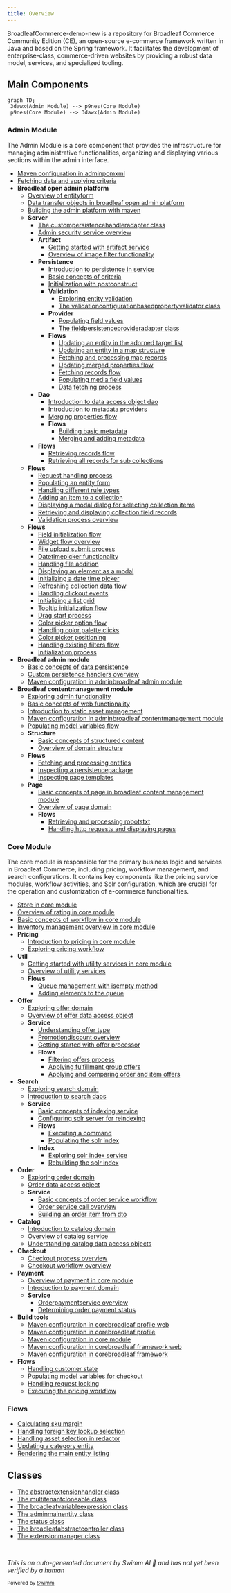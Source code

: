 ```yaml
---
title: Overview
---
```

BroadleafCommerce-demo-new is a repository for Broadleaf Commerce Community Edition (CE), an open-source e-commerce framework written in Java and based on the Spring framework. It facilitates the development of enterprise-class, commerce-driven websites by providing a robust data model, services, and specialized tooling.

## Main Components

```mermaid
graph TD;
 3dawx(Admin Module) --> p9nes(Core Module)
 p9nes(Core Module) --> 3dawx(Admin Module)
```

### Admin Module

The Admin Module is a core component that provides the infrastructure for managing administrative functionalities, organizing and displaying various sections within the admin interface.

- <SwmLink doc-title="Maven configuration in adminpomxml">[Maven configuration in adminpomxml](.swm/maven-configuration-in-adminpomxml.384v5feq.sw.md)</SwmLink>
- <SwmLink doc-title="Fetching data and applying criteria">[Fetching data and applying criteria](.swm/fetching-data-and-applying-criteria.515c93is.sw.md)</SwmLink>
- **Broadleaf open admin platform**
  - <SwmLink doc-title="Overview of entityform">[Overview of entityform](.swm/overview-of-entityform.w6rqkpuo.sw.md)</SwmLink>
  - <SwmLink doc-title="Data transfer objects in broadleaf open admin platform">[Data transfer objects in broadleaf open admin platform](.swm/data-transfer-objects-in-broadleaf-open-admin-platform.qwkzk1jd.sw.md)</SwmLink>
  - <SwmLink doc-title="Building the admin platform with maven">[Building the admin platform with maven](.swm/building-the-admin-platform-with-maven.orzgn195.sw.md)</SwmLink>
  - **Server**
    - <SwmLink doc-title="The custompersistencehandleradapter class">[The custompersistencehandleradapter class](.swm/the-custompersistencehandleradapter-class.elubf.sw.md)</SwmLink>
    - <SwmLink doc-title="Admin security service overview">[Admin security service overview](.swm/admin-security-service-overview.3fbbpsmb.sw.md)</SwmLink>
    - **Artifact**
      - <SwmLink doc-title="Getting started with artifact service">[Getting started with artifact service](.swm/getting-started-with-artifact-service.fed57d0s.sw.md)</SwmLink>
      - <SwmLink doc-title="Overview of image filter functionality">[Overview of image filter functionality](.swm/overview-of-image-filter-functionality.dz03hue5.sw.md)</SwmLink>
    - **Persistence**
      - <SwmLink doc-title="Introduction to persistence in service">[Introduction to persistence in service](.swm/introduction-to-persistence-in-service.nljo419q.sw.md)</SwmLink>
      - <SwmLink doc-title="Basic concepts of criteria">[Basic concepts of criteria](.swm/basic-concepts-of-criteria.qs6lp5ik.sw.md)</SwmLink>
      - <SwmLink doc-title="Initialization with postconstruct">[Initialization with postconstruct](.swm/initialization-with-postconstruct.vbuggg38.sw.md)</SwmLink>
      - **Validation**
        - <SwmLink doc-title="Exploring entity validation">[Exploring entity validation](.swm/exploring-entity-validation.b2iqw6gy.sw.md)</SwmLink>
        - <SwmLink doc-title="The validationconfigurationbasedpropertyvalidator class">[The validationconfigurationbasedpropertyvalidator class](.swm/the-validationconfigurationbasedpropertyvalidator-class.hmox0.sw.md)</SwmLink>
      - **Provider**
        - <SwmLink doc-title="Populating field values">[Populating field values](.swm/populating-field-values.7fnzuksn.sw.md)</SwmLink>
        - <SwmLink doc-title="The fieldpersistenceprovideradapter class">[The fieldpersistenceprovideradapter class](.swm/the-fieldpersistenceprovideradapter-class.l8wc5.sw.md)</SwmLink>
      - **Flows**
        - <SwmLink doc-title="Updating an entity in the adorned target list">[Updating an entity in the adorned target list](.swm/updating-an-entity-in-the-adorned-target-list.3ul3gb3b.sw.md)</SwmLink>
        - <SwmLink doc-title="Updating an entity in a map structure">[Updating an entity in a map structure](.swm/updating-an-entity-in-a-map-structure.5x5idhvu.sw.md)</SwmLink>
        - <SwmLink doc-title="Fetching and processing map records">[Fetching and processing map records](.swm/fetching-and-processing-map-records.hsfara0l.sw.md)</SwmLink>
        - <SwmLink doc-title="Updating merged properties flow">[Updating merged properties flow](.swm/updating-merged-properties-flow.nmbi00n7.sw.md)</SwmLink>
        - <SwmLink doc-title="Fetching records flow">[Fetching records flow](.swm/fetching-records-flow.qcsrfp6z.sw.md)</SwmLink>
        - <SwmLink doc-title="Populating media field values">[Populating media field values](.swm/populating-media-field-values.zpfhh4px.sw.md)</SwmLink>
        - <SwmLink doc-title="Data fetching process">[Data fetching process](.swm/data-fetching-process.f1vy5qzr.sw.md)</SwmLink>
    - **Dao**
      - <SwmLink doc-title="Introduction to data access object dao">[Introduction to data access object dao](.swm/introduction-to-data-access-object-dao.rjqw7gky.sw.md)</SwmLink>
      - <SwmLink doc-title="Introduction to metadata providers">[Introduction to metadata providers](.swm/introduction-to-metadata-providers.0o9uvf6a.sw.md)</SwmLink>
      - <SwmLink doc-title="Merging properties flow">[Merging properties flow](.swm/merging-properties-flow.huvfp7oz.sw.md)</SwmLink>
      - **Flows**
        - <SwmLink doc-title="Building basic metadata">[Building basic metadata](.swm/building-basic-metadata.0bp46lm5.sw.md)</SwmLink>
        - <SwmLink doc-title="Merging and adding metadata">[Merging and adding metadata](.swm/merging-and-adding-metadata.ysqb54lw.sw.md)</SwmLink>
    - **Flows**
      - <SwmLink doc-title="Retrieving records flow">[Retrieving records flow](.swm/retrieving-records-flow.57990inn.sw.md)</SwmLink>
      - <SwmLink doc-title="Retrieving all records for sub collections">[Retrieving all records for sub collections](.swm/retrieving-all-records-for-sub-collections.1ov4m6ro.sw.md)</SwmLink>
  - **Flows**
    - <SwmLink doc-title="Request handling process">[Request handling process](.swm/request-handling-process.pms8s41m.sw.md)</SwmLink>
    - <SwmLink doc-title="Populating an entity form">[Populating an entity form](.swm/populating-an-entity-form.cak7r368.sw.md)</SwmLink>
    - <SwmLink doc-title="Handling different rule types">[Handling different rule types](.swm/handling-different-rule-types.6phe8gdg.sw.md)</SwmLink>
    - <SwmLink doc-title="Adding an item to a collection">[Adding an item to a collection](.swm/adding-an-item-to-a-collection.xtbgo7fa.sw.md)</SwmLink>
    - <SwmLink doc-title="Displaying a modal dialog for selecting collection items">[Displaying a modal dialog for selecting collection items](.swm/displaying-a-modal-dialog-for-selecting-collection-items.8ndz535b.sw.md)</SwmLink>
    - <SwmLink doc-title="Retrieving and displaying collection field records">[Retrieving and displaying collection field records](.swm/retrieving-and-displaying-collection-field-records.w57q1pgz.sw.md)</SwmLink>
    - <SwmLink doc-title="Validation process overview">[Validation process overview](.swm/validation-process-overview.3fju0l7o.sw.md)</SwmLink>
  - **Flows**
    - <SwmLink doc-title="Field initialization flow">[Field initialization flow](.swm/field-initialization-flow.tj6k9r1b.sw.md)</SwmLink>
    - <SwmLink doc-title="Widget flow overview">[Widget flow overview](.swm/widget-flow-overview.laub7hj0.sw.md)</SwmLink>
    - <SwmLink doc-title="File upload submit process">[File upload submit process](.swm/file-upload-submit-process.rydghdxa.sw.md)</SwmLink>
    - <SwmLink doc-title="Datetimepicker functionality">[Datetimepicker functionality](.swm/datetimepicker-functionality.w2743eno.sw.md)</SwmLink>
    - <SwmLink doc-title="Handling file addition">[Handling file addition](.swm/handling-file-addition.gldbcuz6.sw.md)</SwmLink>
    - <SwmLink doc-title="Displaying an element as a modal">[Displaying an element as a modal](.swm/displaying-an-element-as-a-modal.03d74fdo.sw.md)</SwmLink>
    - <SwmLink doc-title="Initializing a date time picker">[Initializing a date time picker](.swm/initializing-a-date-time-picker.q6b3kuik.sw.md)</SwmLink>
    - <SwmLink doc-title="Refreshing collection data flow">[Refreshing collection data flow](.swm/refreshing-collection-data-flow.ribna7nz.sw.md)</SwmLink>
    - <SwmLink doc-title="Handling clickout events">[Handling clickout events](.swm/handling-clickout-events.gtlupjil.sw.md)</SwmLink>
    - <SwmLink doc-title="Initializing a list grid">[Initializing a list grid](.swm/initializing-a-list-grid.fqdkze10.sw.md)</SwmLink>
    - <SwmLink doc-title="Tooltip initialization flow">[Tooltip initialization flow](.swm/tooltip-initialization-flow.uu3wez4s.sw.md)</SwmLink>
    - <SwmLink doc-title="Drag start process">[Drag start process](.swm/drag-start-process.s2qyrrkz.sw.md)</SwmLink>
    - <SwmLink doc-title="Color picker option flow">[Color picker option flow](.swm/color-picker-option-flow.qkodtx99.sw.md)</SwmLink>
    - <SwmLink doc-title="Handling color palette clicks">[Handling color palette clicks](.swm/handling-color-palette-clicks.obgmaw38.sw.md)</SwmLink>
    - <SwmLink doc-title="Color picker positioning">[Color picker positioning](.swm/color-picker-positioning.26rjqj43.sw.md)</SwmLink>
    - <SwmLink doc-title="Handling existing filters flow">[Handling existing filters flow](.swm/handling-existing-filters-flow.1pxbz0gv.sw.md)</SwmLink>
    - <SwmLink doc-title="Initialization process">[Initialization process](.swm/initialization-process.t98kgk2e.sw.md)</SwmLink>
- **Broadleaf admin module**
  - <SwmLink doc-title="Basic concepts of data persistence">[Basic concepts of data persistence](.swm/basic-concepts-of-data-persistence.zdpur66a.sw.md)</SwmLink>
  - <SwmLink doc-title="Custom persistence handlers overview">[Custom persistence handlers overview](.swm/custom-persistence-handlers-overview.4hiaclbd.sw.md)</SwmLink>
  - <SwmLink doc-title="Maven configuration in adminbroadleaf admin module">[Maven configuration in adminbroadleaf admin module](.swm/maven-configuration-in-adminbroadleaf-admin-module.wfdom1kf.sw.md)</SwmLink>
- **Broadleaf contentmanagement module**
  - <SwmLink doc-title="Exploring admin functionality">[Exploring admin functionality](.swm/exploring-admin-functionality.yipdpqg0.sw.md)</SwmLink>
  - <SwmLink doc-title="Basic concepts of web functionality">[Basic concepts of web functionality](.swm/basic-concepts-of-web-functionality.k1doofag.sw.md)</SwmLink>
  - <SwmLink doc-title="Introduction to static asset management">[Introduction to static asset management](.swm/introduction-to-static-asset-management.p0zxga1h.sw.md)</SwmLink>
  - <SwmLink doc-title="Maven configuration in adminbroadleaf contentmanagement module">[Maven configuration in adminbroadleaf contentmanagement module](.swm/maven-configuration-in-adminbroadleaf-contentmanagement-module.27sosjip.sw.md)</SwmLink>
  - <SwmLink doc-title="Populating model variables flow">[Populating model variables flow](.swm/populating-model-variables-flow.51x7t0k9.sw.md)</SwmLink>
  - **Structure**
    - <SwmLink doc-title="Basic concepts of structured content">[Basic concepts of structured content](.swm/basic-concepts-of-structured-content.f34xhqao.sw.md)</SwmLink>
    - <SwmLink doc-title="Overview of domain structure">[Overview of domain structure](.swm/overview-of-domain-structure.tts6uogi.sw.md)</SwmLink>
  - **Flows**
    - <SwmLink doc-title="Fetching and processing entities">[Fetching and processing entities](.swm/fetching-and-processing-entities.84cv9l7p.sw.md)</SwmLink>
    - <SwmLink doc-title="Inspecting a persistencepackage">[Inspecting a persistencepackage](.swm/inspecting-a-persistencepackage.rxqete0y.sw.md)</SwmLink>
    - <SwmLink doc-title="Inspecting page templates">[Inspecting page templates](.swm/inspecting-page-templates.exmrhulk.sw.md)</SwmLink>
  - **Page**
    - <SwmLink doc-title="Basic concepts of page in broadleaf content management module">[Basic concepts of page in broadleaf content management module](.swm/basic-concepts-of-page-in-broadleaf-content-management-module.9c2otwgg.sw.md)</SwmLink>
    - <SwmLink doc-title="Overview of page domain">[Overview of page domain](.swm/overview-of-page-domain.i7dtun4e.sw.md)</SwmLink>
    - **Flows**
      - <SwmLink doc-title="Retrieving and processing robotstxt">[Retrieving and processing robotstxt](.swm/retrieving-and-processing-robotstxt.i7g2lxen.sw.md)</SwmLink>
      - <SwmLink doc-title="Handling http requests and displaying pages">[Handling http requests and displaying pages](.swm/handling-http-requests-and-displaying-pages.075q7mo5.sw.md)</SwmLink>

### Core Module

The core module is responsible for the primary business logic and services in Broadleaf Commerce, including pricing, workflow management, and search configurations. It contains key components like the pricing service modules, workflow activities, and Solr configuration, which are crucial for the operation and customization of e-commerce functionalities.

- <SwmLink doc-title="Store in core module">[Store in core module](.swm/store-in-core-module.11es90rj.sw.md)</SwmLink>
- <SwmLink doc-title="Overview of rating in core module">[Overview of rating in core module](.swm/overview-of-rating-in-core-module.wlqlldck.sw.md)</SwmLink>
- <SwmLink doc-title="Basic concepts of workflow in core module">[Basic concepts of workflow in core module](.swm/basic-concepts-of-workflow-in-core-module.ecxo0pbp.sw.md)</SwmLink>
- <SwmLink doc-title="Inventory management overview in core module">[Inventory management overview in core module](.swm/inventory-management-overview-in-core-module.cs5cppel.sw.md)</SwmLink>
- **Pricing**
  - <SwmLink doc-title="Introduction to pricing in core module">[Introduction to pricing in core module](.swm/introduction-to-pricing-in-core-module.0se0bk6e.sw.md)</SwmLink>
  - <SwmLink doc-title="Exploring pricing workflow">[Exploring pricing workflow](.swm/exploring-pricing-workflow.38adth0d.sw.md)</SwmLink>
- **Util**
  - <SwmLink doc-title="Getting started with utility services in core module">[Getting started with utility services in core module](.swm/getting-started-with-utility-services-in-core-module.vt9yfyqo.sw.md)</SwmLink>
  - <SwmLink doc-title="Overview of utility services">[Overview of utility services](.swm/overview-of-utility-services.00vw3suk.sw.md)</SwmLink>
  - **Flows**
    - <SwmLink doc-title="Queue management with isempty method">[Queue management with isempty method](.swm/queue-management-with-isempty-method.rj2of1tb.sw.md)</SwmLink>
    - <SwmLink doc-title="Adding elements to the queue">[Adding elements to the queue](.swm/adding-elements-to-the-queue.b1yl9yk4.sw.md)</SwmLink>
- **Offer**
  - <SwmLink doc-title="Exploring offer domain">[Exploring offer domain](.swm/exploring-offer-domain.t9kwtp78.sw.md)</SwmLink>
  - <SwmLink doc-title="Overview of offer data access object">[Overview of offer data access object](.swm/overview-of-offer-data-access-object.116b7vc8.sw.md)</SwmLink>
  - **Service**
    - <SwmLink doc-title="Understanding offer type">[Understanding offer type](.swm/understanding-offer-type.0bwdcuuc.sw.md)</SwmLink>
    - <SwmLink doc-title="Promotiondiscount overview">[Promotiondiscount overview](.swm/promotiondiscount-overview.0j736v5i.sw.md)</SwmLink>
    - <SwmLink doc-title="Getting started with offer processor">[Getting started with offer processor](.swm/getting-started-with-offer-processor.0l12ngot.sw.md)</SwmLink>
    - **Flows**
      - <SwmLink doc-title="Filtering offers process">[Filtering offers process](.swm/filtering-offers-process.xwlcus1a.sw.md)</SwmLink>
      - <SwmLink doc-title="Applying fulfillment group offers">[Applying fulfillment group offers](.swm/applying-fulfillment-group-offers.9np7e11b.sw.md)</SwmLink>
      - <SwmLink doc-title="Applying and comparing order and item offers">[Applying and comparing order and item offers](.swm/applying-and-comparing-order-and-item-offers.gc3s5bov.sw.md)</SwmLink>
- **Search**
  - <SwmLink doc-title="Exploring search domain">[Exploring search domain](.swm/exploring-search-domain.1kvopu2h.sw.md)</SwmLink>
  - <SwmLink doc-title="Introduction to search daos">[Introduction to search daos](.swm/introduction-to-search-daos.9eiqa4oh.sw.md)</SwmLink>
  - **Service**
    - <SwmLink doc-title="Basic concepts of indexing service">[Basic concepts of indexing service](.swm/basic-concepts-of-indexing-service.hpdakc0v.sw.md)</SwmLink>
    - <SwmLink doc-title="Configuring solr server for reindexing">[Configuring solr server for reindexing](.swm/configuring-solr-server-for-reindexing.yay6j9jh.sw.md)</SwmLink>
    - **Flows**
      - <SwmLink doc-title="Executing a command">[Executing a command](.swm/executing-a-command.g52ip4sk.sw.md)</SwmLink>
      - <SwmLink doc-title="Populating the solr index">[Populating the solr index](.swm/populating-the-solr-index.umpfgefw.sw.md)</SwmLink>
    - **Index**
      - <SwmLink doc-title="Exploring solr index service">[Exploring solr index service](.swm/exploring-solr-index-service.juzf0t91.sw.md)</SwmLink>
      - <SwmLink doc-title="Rebuilding the solr index">[Rebuilding the solr index](.swm/rebuilding-the-solr-index.91jj9mk6.sw.md)</SwmLink>
- **Order**
  - <SwmLink doc-title="Exploring order domain">[Exploring order domain](.swm/exploring-order-domain.1vf2m86s.sw.md)</SwmLink>
  - <SwmLink doc-title="Order data access object">[Order data access object](.swm/order-data-access-object.mfu0dg79.sw.md)</SwmLink>
  - **Service**
    - <SwmLink doc-title="Basic concepts of order service workflow">[Basic concepts of order service workflow](.swm/basic-concepts-of-order-service-workflow.fl17zatd.sw.md)</SwmLink>
    - <SwmLink doc-title="Order service call overview">[Order service call overview](.swm/order-service-call-overview.gryopn3l.sw.md)</SwmLink>
    - <SwmLink doc-title="Building an order item from dto">[Building an order item from dto](.swm/building-an-order-item-from-dto.3rwlzrjf.sw.md)</SwmLink>
- **Catalog**
  - <SwmLink doc-title="Introduction to catalog domain">[Introduction to catalog domain](.swm/introduction-to-catalog-domain.hlvkgztk.sw.md)</SwmLink>
  - <SwmLink doc-title="Overview of catalog service">[Overview of catalog service](.swm/overview-of-catalog-service.elt2nrje.sw.md)</SwmLink>
  - <SwmLink doc-title="Understanding catalog data access objects">[Understanding catalog data access objects](.swm/understanding-catalog-data-access-objects.pv6jv8jt.sw.md)</SwmLink>
- **Checkout**
  - <SwmLink doc-title="Checkout process overview">[Checkout process overview](.swm/checkout-process-overview.udcyow6k.sw.md)</SwmLink>
  - <SwmLink doc-title="Checkout workflow overview">[Checkout workflow overview](.swm/checkout-workflow-overview.xzi1rpre.sw.md)</SwmLink>
- **Payment**
  - <SwmLink doc-title="Overview of payment in core module">[Overview of payment in core module](.swm/overview-of-payment-in-core-module.kuicoqvi.sw.md)</SwmLink>
  - <SwmLink doc-title="Introduction to payment domain">[Introduction to payment domain](.swm/introduction-to-payment-domain.hiz6dlje.sw.md)</SwmLink>
  - **Service**
    - <SwmLink doc-title="Orderpaymentservice overview">[Orderpaymentservice overview](.swm/orderpaymentservice-overview.natzombu.sw.md)</SwmLink>
    - <SwmLink doc-title="Determining order payment status">[Determining order payment status](.swm/determining-order-payment-status.cbei6yu4.sw.md)</SwmLink>
- **Build tools**
  - <SwmLink doc-title="Maven configuration in corebroadleaf profile web">[Maven configuration in corebroadleaf profile web](.swm/maven-configuration-in-corebroadleaf-profile-web.zsntvtc3.sw.md)</SwmLink>
  - <SwmLink doc-title="Maven configuration in corebroadleaf profile">[Maven configuration in corebroadleaf profile](.swm/maven-configuration-in-corebroadleaf-profile.21pf0kkh.sw.md)</SwmLink>
  - <SwmLink doc-title="Maven configuration in core module">[Maven configuration in core module](.swm/maven-configuration-in-core-module.069qaa80.sw.md)</SwmLink>
  - <SwmLink doc-title="Maven configuration in corebroadleaf framework web">[Maven configuration in corebroadleaf framework web](.swm/maven-configuration-in-corebroadleaf-framework-web.oetpzmv5.sw.md)</SwmLink>
  - <SwmLink doc-title="Maven configuration in corebroadleaf framework">[Maven configuration in corebroadleaf framework](.swm/maven-configuration-in-corebroadleaf-framework.ggorgbhc.sw.md)</SwmLink>
- **Flows**
  - <SwmLink doc-title="Handling customer state">[Handling customer state](.swm/handling-customer-state.3snpu321.sw.md)</SwmLink>
  - <SwmLink doc-title="Populating model variables for checkout">[Populating model variables for checkout](.swm/populating-model-variables-for-checkout.odpnkj17.sw.md)</SwmLink>
  - <SwmLink doc-title="Handling request locking">[Handling request locking](.swm/handling-request-locking.4vmsk6xq.sw.md)</SwmLink>
  - <SwmLink doc-title="Executing the pricing workflow">[Executing the pricing workflow](.swm/executing-the-pricing-workflow.g5lcguyx.sw.md)</SwmLink>

### Flows

- <SwmLink doc-title="Calculating sku margin">[Calculating sku margin](.swm/calculating-sku-margin.nfq50pp2.sw.md)</SwmLink>
- <SwmLink doc-title="Handling foreign key lookup selection">[Handling foreign key lookup selection](.swm/handling-foreign-key-lookup-selection.hv943k00.sw.md)</SwmLink>
- <SwmLink doc-title="Handling asset selection in redactor">[Handling asset selection in redactor](.swm/handling-asset-selection-in-redactor.zmztyks1.sw.md)</SwmLink>
- <SwmLink doc-title="Updating a category entity">[Updating a category entity](.swm/updating-a-category-entity.6yvv3v23.sw.md)</SwmLink>
- <SwmLink doc-title="Rendering the main entity listing">[Rendering the main entity listing](.swm/rendering-the-main-entity-listing.v9egbyvt.sw.md)</SwmLink>

## Classes

- <SwmLink doc-title="The abstractextensionhandler class">[The abstractextensionhandler class](.swm/the-abstractextensionhandler-class.yyrj6.sw.md)</SwmLink>
- <SwmLink doc-title="The multitenantcloneable class">[The multitenantcloneable class](.swm/the-multitenantcloneable-class.mpj4t.sw.md)</SwmLink>
- <SwmLink doc-title="The broadleafvariableexpression class">[The broadleafvariableexpression class](.swm/the-broadleafvariableexpression-class.af26x.sw.md)</SwmLink>
- <SwmLink doc-title="The adminmainentity class">[The adminmainentity class](.swm/the-adminmainentity-class.1cd3s.sw.md)</SwmLink>
- <SwmLink doc-title="The status class">[The status class](.swm/the-status-class.08buh.sw.md)</SwmLink>
- <SwmLink doc-title="The broadleafabstractcontroller class">[The broadleafabstractcontroller class](.swm/the-broadleafabstractcontroller-class.1iw82.sw.md)</SwmLink>
- <SwmLink doc-title="The extensionmanager class">[The extensionmanager class](.swm/the-extensionmanager-class.1hem7.sw.md)</SwmLink>

&nbsp;

*This is an auto-generated document by Swimm AI 🌊 and has not yet been verified by a human*

<SwmMeta version="3.0.0" repo-id="Z2l0aHViJTNBJTNBQnJvYWRsZWFmQ29tbWVyY2UtZGVtby1uZXclM0ElM0FTd2ltbS1EZW1v" repo-name="BroadleafCommerce-demo-new" doc-type="other"><sup>Powered by [Swimm](/)</sup></SwmMeta>
